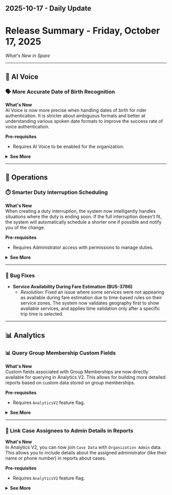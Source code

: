 ## 2025-10-17 - Daily Update

# Release Summary - Friday, October 17, 2025

*What's New in Spare*

---
## 🤖 AI Voice

### 🗣️ More Accurate Date of Birth Recognition

**What's New**  
AI Voice is now more precise when handling dates of birth for rider authentication. It is stricter about ambiguous formats and better at understanding various spoken date formats to improve the success rate of voice authentication.

**Pre-requisites**
- Requires AI Voice to be enabled for the organization.

<details>
<summary><strong>See More</strong></summary>

**Where You'll See It**
- This is a non-visual improvement to the background processing of the AI Voice call flow during rider authentication.

**What You Can Do**
- Riders can authenticate using dates like "June 6th 2025" or "2025 06 01," and the system will correctly understand them.
- The system will now reject ambiguous dates like "one one ninety two" (which could be January 1st or November 1st) to prevent incorrect authentications.

**Why This Matters**  
Inaccurate date recognition could lead to failed authentications or, in rare cases, authenticating the wrong rider. This improvement increases the reliability and security of the AI Voice authentication process by correctly handling clear date formats and rejecting ambiguous ones.

</details>

---
## 🎯 Operations

### ⏱️ Smarter Duty Interruption Scheduling

**What's New**  
When creating a duty interruption, the system now intelligently handles situations where the duty is ending soon. If the full interruption doesn't fit, the system will automatically schedule a shorter one if possible and notify you of the change.

**Pre-requisites**
- Requires Administrator access with permissions to manage duties.

<details>
<summary><strong>See More</strong></summary>

**Where You'll See It**
- *Rides > Live Map > (Select a Duty) > Breaks tab > Add Break button*

**What You Can Do**
- When you create an interruption near the end of a duty:
  - If the full duration fits, it will be created as requested.
  - If only a partial duration fits, the interruption will be created for that shorter duration, and a notification will inform you (e.g., "Interruption created but shortened to 15 minutes").
  - If it doesn't fit at all, you'll receive a clear failure message (e.g., "Could not create interruption as there is not enough time remaining in the duty").

**Why This Matters**  
Previously, attempting to create an interruption that didn't fit within the remaining duty time would simply fail without a clear explanation. This enhancement provides better feedback and automatically adjusts the break when possible, creating a more intuitive workflow for dispatchers.

</details>

---
### 🐛 Bug Fixes

- **Service Availability During Fare Estimation (BUS-3786)**
  - _Resolution_: Fixed an issue where some services were not appearing as available during fare estimation due to time-based rules on their service zones. The system now validates geography first to show available services, and applies time validation only after a specific trip time is selected.

---
## 📊 Analytics

### 📊 Query Group Membership Custom Fields

**What's New**  
Custom fields associated with Group Memberships are now directly available for querying in Analytics V2. This allows for building more detailed reports based on custom data stored on group memberships.

**Pre-requisites**
- Requires `AnalyticsV2` feature flag.

<details>
<summary><strong>See More</strong></summary>

**Where You'll See It**
- *Analytics > Query Builder* (when using the `Group Memberships` data source).

**What You Can Do**
- In the Query Builder, select the `Group Memberships` data source.
- You will now see your custom fields (e.g., `metadata_field_name`) available as dimensions for filtering, grouping, and display.

**Why This Matters**  
Previously, accessing group membership custom fields was difficult and limited. This change makes that data a first-class citizen in Analytics, enabling richer reports on rider segments, eligibility, and other custom-tracked attributes.

</details>

---
### 🔗 Link Case Assignees to Admin Details in Reports

**What's New**  
In Analytics V2, you can now join `Case Data` with `Organization Admin` data. This allows you to include details about the assigned administrator (like their name or phone number) in reports about cases.

**Pre-requisites**
- Requires `AnalyticsV2` feature flag.

<details>
<summary><strong>See More</strong></summary>

**Where You'll See It**
- *Analytics > Query Builder*

---

## 2025-10-22 - Daily Update

# Release Summary - Wednesday, October 22, 2025

*What's New in Spare*

---

## ✨ New Features

### Work Order Categories

**What's New**
You can now create and manage custom categories for your work orders within the Enterprise Asset Management (EAM) section. This helps you organize and classify work more effectively.

**Where You'll See It**
You'll find a new "Work Order Categories" section under the "Settings" in the main sidebar. When creating or editing work orders, you'll see a new field to select a category.
- **Requires `EamMfe`**

**What You Can Do**
You can define specific categories like "Vehicle Maintenance," "Facility Repair," or "Safety Check." Then, you can assign these categories to individual work orders, making it easier to filter, sort, and analyze your maintenance tasks.

**Why This Matters**
This feature brings more structure to your work order management, allowing for better reporting and quicker identification of related tasks. It simplifies tracking and ensures your team can easily find and manage work orders based on their type.

---

## 🚀 Feature Enhancements

### Improved Service Discovery for East Bay Paratransit (EBP)

**What's New**
When you're browsing for East Bay Paratransit (EBP) services, the system will now show you all available options, even if the current time falls outside of their regular operating hours. This means you can see the full range of services without being restricted by time.

**Where You'll See It**
This improvement affects how EBP services appear in the service selection dropdown when you are performing a service discovery or estimating a trip.

**What Changed**
- **Before**: If you were looking for an EBP service outside its operating hours (e.g., late at night), it might not have appeared in your search results, even if you were just trying to see what services were available.
- **Now**: All EBP services will be visible during service discovery, regardless of the time you're searching. Time validation will still apply when you actually try to book a trip, ensuring you only book within operating hours.

**Why This Matters**
This enhancement gives you a complete picture of available EBP services at any time, making it easier to plan future trips or understand the full scope of service offerings without being artificially limited by time constraints during your initial search.

### Enhanced Rider Location on Driver App Map

**What's New**
The driver app now displays rider locations with more dynamic and visually engaging markers on the map. These new markers are circular, customizable, and can animate smoothly as the rider moves.

**Where You'll See It**
Drivers will see these enhanced markers on their map within the driver application when a rider is sharing their location.

**What Changed**
- **Before**: Rider location markers were static and less customizable.
- **Now**: Rider locations are shown with modern, customizable circular badges that can include labels, colors, and borders. These markers also animate smoothly when the rider's position updates, providing a more intuitive real-time view.

**Why This Matters**
This update provides drivers with a clearer and more engaging visual representation of rider locations, especially when riders are on the move. The smooth animations help drivers quickly and accurately track their passengers, reducing confusion and improving pickup efficiency.

---

## 🐛 Bug Fixes

-   **Cannot Clear Province/State in Address (ENG-835)** - Previously, when editing an address in a rider's profile, you couldn't clear the "Province/State" or "Country" fields because the "None" option was disabled. Now, you can easily select "None" from the dropdowns to clear these fields, allowing you to completely remove an address if needed.

---

_Generated from 6 merged PRs | 4 customer-impacting changes_

---

